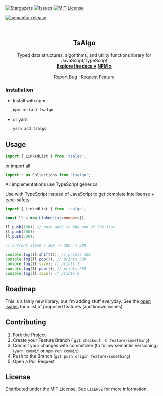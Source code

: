 [![Stargazers][stars-shield]][stars-url]
[![Issues][issues-shield]][issues-url]
[![MIT License][license-shield]][license-url]

[![semantic-release](https://img.shields.io/badge/%20%20%F0%9F%93%A6%F0%9F%9A%80-semantic--release-e10079.svg)](https://github.com/semantic-release/semantic-release)

<!-- PROJECT LOGO -->
<br />
<p align="center">

  <h2 align="center">TsAlgo</h3>

  <p align="center">
	Typed data structures, algorithms, and utility functions library for JavaScript/TypeScript
    <br />
    <a href="https://amaan18.github.io/tsalgo"><strong>Explore the docs »</strong></a>
    <a href="https://npmjs.com/package/tsalgo"><strong>NPM »</strong></a>
    <br />
    <br />
    <a href="https://github.com/Amaan18/tsalgo/issues">Report Bug</a>
    ·
    <a href="https://github.com/Amaan18/tsalgo/issues">Request Feature</a>
  </p>
</p>

### Installation

-   Install with npm
    ```sh
    npm install tsalgo
    ```
-   or yarn
    ```sh
    yarn add tsalgo
    ```

<!-- USAGE EXAMPLES -->

## Usage

```typescript
import { LinkedList } from 'tsalgo';
```

or import all

```typescript
import * as Collections from 'tsalgo';
```

All implementations use TypeScript generics.

Use with TypeScript instead of JavaScript to get complete Intellisense + type-safety.

```typescript
import { LinkedList } from 'tsalgo';

const ll = new LinkedList<number>();

ll.push(100); // push adds to the end of the list
ll.push(200);
ll.push(300);

// Current state = 100 -> 200 -> 300

console.log(ll.shift()); // prints 100
console.log(ll.pop()); // prints 300
console.log(ll.size); // prints 1
console.log(ll.pop()); // prints 200
console.log(ll.size); // prints 0
```

<!-- ROADMAP -->

## Roadmap

This is a fairly new library, but I'm adding stuff everyday. See the [open issues](https://github.com/amaan18/amaan18/issues) for a list of proposed features (and known issues).

<!-- CONTRIBUTING -->

## Contributing

1. Fork the Project
2. Create your Feature Branch ( `git checkout -b feature/something`)
3. Commit your changes with commitizen (to follow semantic versioning) (`yarn commit` or `npm run commit`)
4. Push to the Branch (`git push origin feature/something`)
5. Open a Pull Request

<!-- LICENSE -->

## License

Distributed under the MIT License. See `LICENSE` for more information.

[contributors-shield]: https://img.shields.io/github/contributors/amaan18/tsalgo.svg?style=for-the-badge
[forks-shield]: https://img.shields.io/github/forks/othneildrew/tsalgo.svg?style=for-the-badge
[forks-url]: https://github.com/amaan18/tsalgo/network/members
[stars-shield]: https://img.shields.io/github/stars/amaan18/tsalgo.svg?style=for-the-badge
[stars-url]: https://github.com/amaan18/tsalgo/stargazers
[issues-shield]: https://img.shields.io/github/issues/amaan18/tsalgo.svg?style=for-the-badge
[issues-url]: https://github.com/amaan18/tsalgo/issues
[license-shield]: https://img.shields.io/github/license/amaan18/tsalgo.svg?style=for-the-badge
[license-url]: https://github.com/amaan18/tsalgo/blob/release/LICENSE
[linkedin-shield]: https://img.shields.io/badge/-LinkedIn-black.svg?style=for-the-badge&logo=linkedin&colorB=555
